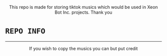 <p align="center">
This repo is made for storing tiktok musics which would be used in Xeon Bot Inc. projects. Thank you
</p>

# ```REPO INFO```
<p align="center">

<p align='center'>
    </p>

-------

<p align="center">
If you wish to copy the musics you can but put credit
</p>
